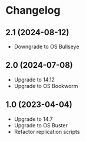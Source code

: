 # Changelog

## 2.1 (2024-08-12)

- Downgrade to OS Bullseye

## 2.0 (2024-07-08)

- Upgrade to 14.12
- Upgrade to OS Bookworm

## 1.0 (2023-04-04)

- Upgrade to 14.7
- Upgrade to OS Buster
- Refactor replication scripts
